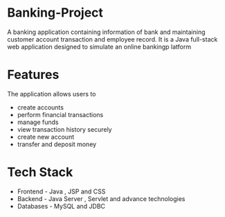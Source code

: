 # Banking-Project
A banking application containing information of bank and maintaining customer account transaction and employee record.
It is a Java full-stack web application designed to simulate an online bankingp latform
# Features
The application allows users to 
* create accounts
* perform financial transactions
* manage funds
* view transaction history securely
* create new account
* transfer and deposit money

# Tech Stack
* Frontend - Java , JSP and CSS
* Backend - Java Server , Servlet and advance  technologies
* Databases - MySQL and JDBC 

